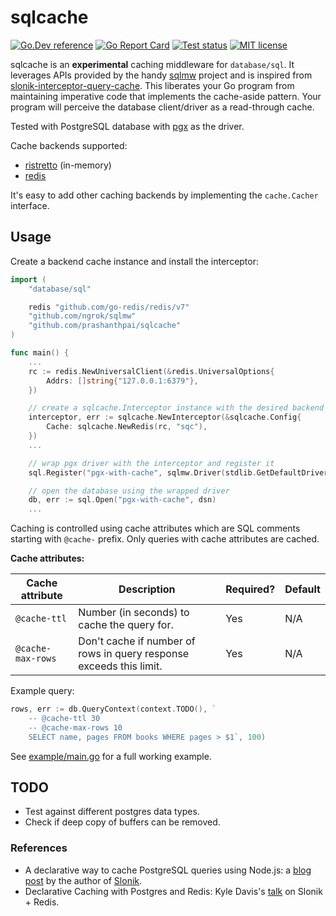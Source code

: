 # sqlcache

[![Go.Dev reference](https://img.shields.io/badge/go.dev-reference-blue?logo=go)](https://pkg.go.dev/github.com/prashanthpai/sqlcache?tab=doc)
[![Go Report Card](https://goreportcard.com/badge/github.com/prashanthpai/sqlcache?clear_cache=1)](https://goreportcard.com/report/github.com/prashanthpai/sqlcache)
[![Test status](https://github.com/prashanthpai/sqlcache/workflows/test/badge.svg?branch=master "test status")](https://github.com/prashanthpai/sqlcache/actions)
[![MIT license](https://img.shields.io/badge/license-MIT-brightgreen.svg)](https://opensource.org/licenses/MIT)

sqlcache is an **experimental** caching middleware for `database/sql`. It
leverages APIs provided by the handy [sqlmw](https://github.com/ngrok/sqlmw)
project and is inspired from [slonik-interceptor-query-cache](https://github.com/gajus/slonik-interceptor-query-cache).
This liberates your Go program from maintaining imperative code that
implements the cache-aside pattern. Your program will perceive the
database client/driver as a read-through cache.

Tested with PostgreSQL database with [pgx](https://github.com/jackc/pgx/tree/master/stdlib) as the driver.

Cache backends supported:

* [ristretto](https://github.com/dgraph-io/ristretto) (in-memory)
* [redis](https://github.com/go-redis/redis)

It's easy to add other caching backends by implementing the `cache.Cacher`
interface.

## Usage

Create a backend cache instance and install the interceptor:

```go
import (
	"database/sql"

	redis "github.com/go-redis/redis/v7"
	"github.com/ngrok/sqlmw"
	"github.com/prashanthpai/sqlcache"
)

func main() {
	...
	rc := redis.NewUniversalClient(&redis.UniversalOptions{
		Addrs: []string{"127.0.0.1:6379"},
	})

	// create a sqlcache.Interceptor instance with the desired backend
	interceptor, err := sqlcache.NewInterceptor(&sqlcache.Config{
		Cache: sqlcache.NewRedis(rc, "sqc"),
	})
	...

	// wrap pgx driver with the interceptor and register it
	sql.Register("pgx-with-cache", sqlmw.Driver(stdlib.GetDefaultDriver(), interceptor))

	// open the database using the wrapped driver
	db, err := sql.Open("pgx-with-cache", dsn)
	...
```

Caching is controlled using cache attributes which are SQL comments starting
with `@cache-` prefix. Only queries with cache attributes are cached.

**Cache attributes:**

|Cache attribute|Description|Required?|Default|
|---|---|---|---|
|`@cache-ttl`|Number (in seconds) to cache the query for.|Yes|N/A|
|`@cache-max-rows`|Don't cache if number of rows in query response exceeds this limit.|Yes|N/A|

Example query:

```go
rows, err := db.QueryContext(context.TODO(), `
	-- @cache-ttl 30
	-- @cache-max-rows 10
	SELECT name, pages FROM books WHERE pages > $1`, 100)
```

See [example/main.go](example/main.go) for a full working example.

## TODO

* Test against different postgres data types.
* Check if deep copy of buffers can be removed.

### References

* A declarative way to cache PostgreSQL queries using Node.js: a [blog post](https://dev.to/gajus/a-declarative-way-to-cache-postgresql-queries-using-node-js-4fbo) by the author of [Slonik](https://github.com/gajus/slonik).
* Declarative Caching with Postgres and Redis: Kyle Davis's [talk](https://youtu.be/IID2LQVztIM?t=1170) on Slonik + Redis.
